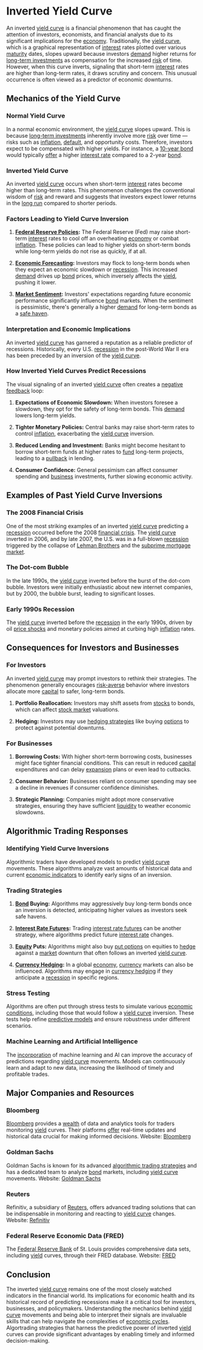# Inverted Yield Curve

An inverted [yield curve](../y/yard.md) is a financial phenomenon that has caught the attention of investors, economists, and financial analysts due to its significant implications for the [economy](../e/economy.md). Traditionally, the [yield curve](../y/yard.md), which is a graphical representation of [interest](../i/interest.md) rates plotted over various [maturity](../m/maturity.md) dates, slopes upward because investors [demand](../d/demand.md) higher returns for [long-term investments](../l/long-term_investments.md) as compensation for the increased [risk](../r/risk.md) of time. However, when this curve inverts, signaling that short-term [interest](../i/interest.md) rates are higher than long-term rates, it draws scrutiny and concern. This unusual occurrence is often viewed as a predictor of economic downturns.

## Mechanics of the Yield Curve

### Normal Yield Curve
In a normal economic environment, the [yield curve](../y/yard.md) slopes upward. This is because [long-term investments](../l/long-term_investments.md) inherently involve more [risk](../r/risk.md) over time — risks such as [inflation](../i/inflation.md), [default](../d/default.md), and opportunity costs. Therefore, investors expect to be compensated with higher yields. For instance, a [10-year bond](../1/10-year_bond.md) would typically [offer](../o/offer.md) a higher [interest rate](../i/interest_rate.md) compared to a 2-year [bond](../b/bond.md).

### Inverted Yield Curve
An inverted [yield curve](../y/yard.md) occurs when short-term [interest](../i/interest.md) rates become higher than long-term rates. This phenomenon challenges the conventional wisdom of [risk](../r/risk.md) and reward and suggests that investors expect lower returns in the [long run](../l/long_run.md) compared to shorter periods. 

### Factors Leading to Yield Curve Inversion
1. **[Federal Reserve Policies](../f/federal_reserve_policies.md):**
   The Federal Reserve (Fed) may raise short-term [interest](../i/interest.md) rates to cool off an overheating [economy](../e/economy.md) or combat [inflation](../i/inflation.md). These policies can lead to higher yields on short-term bonds while long-term yields do not rise as quickly, if at all.
   
2. **[Economic Forecasting](../e/economic_forecasting.md):**
   Investors may flock to long-term bonds when they expect an economic slowdown or [recession](../r/recession.md). This increased [demand](../d/demand.md) drives up [bond](../b/bond.md) prices, which inversely affects the [yield](../y/yield.md), pushing it lower.

3. **[Market Sentiment](../m/market_sentiment.md):**
   Investors' expectations regarding future economic performance significantly influence [bond](../b/bond.md) markets. When the sentiment is pessimistic, there's generally a higher [demand](../d/demand.md) for long-term bonds as a [safe haven](../s/safe_haven.md).

### Interpretation and Economic Implications
An inverted [yield curve](../y/yard.md) has garnered a reputation as a reliable predictor of recessions. Historically, every U.S. [recession](../r/recession.md) in the post-World War II era has been preceded by an inversion of the [yield curve](../y/yard.md). 

### How Inverted Yield Curves Predict Recessions
The visual signaling of an inverted [yield curve](../y/yard.md) often creates a [negative feedback](../n/negative_feedback.md) loop:
1. **Expectations of Economic Slowdown:**
   When investors foresee a slowdown, they opt for the safety of long-term bonds. This [demand](../d/demand.md) lowers long-term yields.
   
2. **Tighter Monetary Policies:**
   Central banks may raise short-term rates to control [inflation](../i/inflation.md), exacerbating the [yield curve](../y/yard.md) inversion.

3. **Reduced Lending and Investment:**
   Banks might become hesitant to borrow short-term funds at higher rates to [fund](../f/fund.md) long-term projects, leading to a [pullback](../p/pullback.md) in lending.

4. **Consumer Confidence:**
   General pessimism can affect consumer spending and [business](../b/business.md) investments, further slowing economic activity.

## Examples of Past Yield Curve Inversions

### The 2008 Financial Crisis
One of the most striking examples of an inverted [yield curve](../y/yard.md) predicting a [recession](../r/recession.md) occurred before the 2008 [financial crisis](../f/financial_crisis.md). The [yield curve](../y/yard.md) inverted in 2006, and by late 2007, the U.S. was in a full-blown [recession](../r/recession.md) triggered by the collapse of [Lehman Brothers](../l/lehman_brothers.md) and the [subprime mortgage](../s/subprime_mortgage.md) [market](../m/market.md).

### The Dot-com Bubble
In the late 1990s, the [yield curve](../y/yard.md) inverted before the burst of the dot-com bubble. Investors were initially enthusiastic about new internet companies, but by 2000, the bubble burst, leading to significant losses.

### Early 1990s Recession
The [yield curve](../y/yard.md) inverted before the [recession](../r/recession.md) in the early 1990s, driven by oil [price shocks](../p/price_shocks.md) and monetary policies aimed at curbing high [inflation](../i/inflation.md) rates.

## Consequences for Investors and Businesses

### For Investors
An inverted [yield curve](../y/yard.md) may prompt investors to rethink their strategies. The phenomenon generally encourages [risk-averse](../r/risk-averse.md) behavior where investors allocate more [capital](../c/capital.md) to safer, long-term bonds.

1. **Portfolio Reallocation:**
   Investors may shift assets from [stocks](../s/stock.md) to bonds, which can affect [stock market](../s/stock_market.md) valuations.
   
2. **Hedging:**
   Investors may use [hedging strategies](../h/hedging_strategies.md) like buying [options](../o/options.md) to protect against potential downturns.

### For Businesses
1. **Borrowing Costs:**
   With higher short-term borrowing costs, businesses might face tighter financial conditions. This can result in reduced [capital](../c/capital.md) expenditures and can delay [expansion](../e/expansion.md) plans or even lead to cutbacks.

2. **Consumer Behavior:**
   Businesses reliant on consumer spending may see a decline in revenues if consumer confidence diminishes.

3. **Strategic Planning:**
   Companies might adopt more conservative strategies, ensuring they have sufficient [liquidity](../l/liquidity.md) to weather economic slowdowns.

## Algorithmic Trading Responses

### Identifying Yield Curve Inversions
Algorithmic traders have developed models to predict [yield curve](../y/yard.md) movements. These algorithms analyze vast amounts of historical data and current [economic indicators](../e/economic_indicators.md) to identify early signs of an inversion.

### Trading Strategies
1. **[Bond](../b/bond.md) Buying:**
   Algorithms may aggressively buy long-term bonds once an inversion is detected, anticipating higher values as investors seek safe havens.

2. **[Interest Rate Futures](../i/interest_rate_futures.md):**
   Trading [interest rate futures](../i/interest_rate_futures.md) can be another strategy, where algorithms predict future [interest rate](../i/interest_rate.md) changes.

3. **[Equity](../e/equity.md) Puts:**
   Algorithms might also buy [put options](../p/put_options.md) on equities to [hedge](../h/hedge.md) against a [market](../m/market.md) downturn that often follows an inverted [yield curve](../y/yard.md).

4. **[Currency Hedging](../c/currency_hedging.md):**
   In a global [economy](../e/economy.md), [currency](../c/currency.md) markets can also be influenced. Algorithms may engage in [currency hedging](../c/currency_hedging.md) if they anticipate a [recession](../r/recession.md) in specific regions.

### Stress Testing
Algorithms are often put through stress tests to simulate various [economic conditions](../e/economic_conditions.md), including those that would follow a [yield curve](../y/yard.md) inversion. These tests help refine [predictive models](../p/predictive_models_in_trading.md) and ensure robustness under different scenarios.

### Machine Learning and Artificial Intelligence
The [incorporation](../i/incorporation.md) of machine learning and AI can improve the accuracy of predictions regarding [yield curve](../y/yard.md) movements. Models can continuously learn and adapt to new data, increasing the likelihood of timely and profitable trades.

## Major Companies and Resources

### Bloomberg
[Bloomberg](../b/bloomberg.md) provides a [wealth](../w/wealth.md) of data and analytics tools for traders monitoring [yield](../y/yield.md) curves. Their platforms [offer](../o/offer.md) real-time updates and historical data crucial for making informed decisions.
Website: [Bloomberg](https://www.bloomberg.com)

### Goldman Sachs
Goldman Sachs is known for its advanced [algorithmic trading strategies](../a/algorithmic_trading_strategies.md) and has a dedicated team to analyze [bond](../b/bond.md) markets, including [yield curve](../y/yard.md) movements.
Website: [Goldman Sachs](https://www.goldmansachs.com)

### Reuters
Refinitiv, a subsidiary of [Reuters](../r/reuters.md), offers advanced trading solutions that can be indispensable in monitoring and reacting to [yield curve](../y/yard.md) changes.
Website: [Refinitiv](https://www.refinitiv.com)

### Federal Reserve Economic Data (FRED)
The [Federal Reserve Bank](../f/federal_reserve_bank.md) of St. Louis provides comprehensive data sets, including [yield](../y/yield.md) curves, through their FRED database.
Website: [FRED](https://fred.stlouisfed.org)

## Conclusion

The inverted [yield curve](../y/yard.md) remains one of the most closely watched indicators in the financial world. Its implications for economic health and its historical record of predicting recessions make it a critical tool for investors, businesses, and policymakers. Understanding the mechanics behind [yield curve](../y/yard.md) movements and being able to interpret their signals are invaluable skills that can help navigate the complexities of [economic cycles](../e/economic_cycles.md). Algortrading strategies that harness the predictive power of inverted [yield](../y/yield.md) curves can provide significant advantages by enabling timely and informed decision-making.